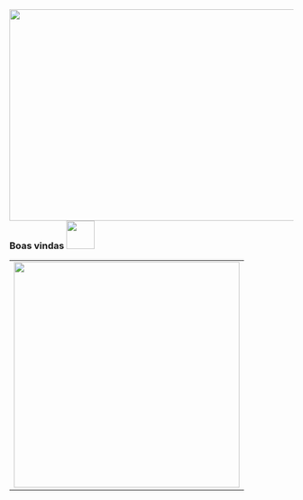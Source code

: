 <img src="https://user-images.githubusercontent.com/38113015/108585256-329c7d00-7326-11eb-9a9b-e88763644650.png" align="left" height="375" width="1000"> 

### Boas vindas <img src="https://camo.githubusercontent.com/fb070d9f71a64edbafed08519130d75e7e0a0a69665d50d94ad095157f702e59/68747470733a2f2f6d656469612e67697068792e636f6d2f6d656469612f6d47634e6a736657416a593541455a4e77362f67697068792e676966" width="50" heigth="50">

<center>
<table>
    <tr>
        <td><img width="400px" align="center" src="https://github-readme-stats.vercel.app/api/top-langs/?username=cintia-valente&hide=html&layout=compact&theme=buefy" /></td>
    </tr>   
</table>
</center> 

